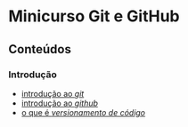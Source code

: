 # Minicurso Git e GitHub

## Conteúdos

### Introdução
- [introdução ao *git*](./git.md)
- [introdução ao *github*](./github.md)
- [o que é *versionamento de código*](./versionamento.md)